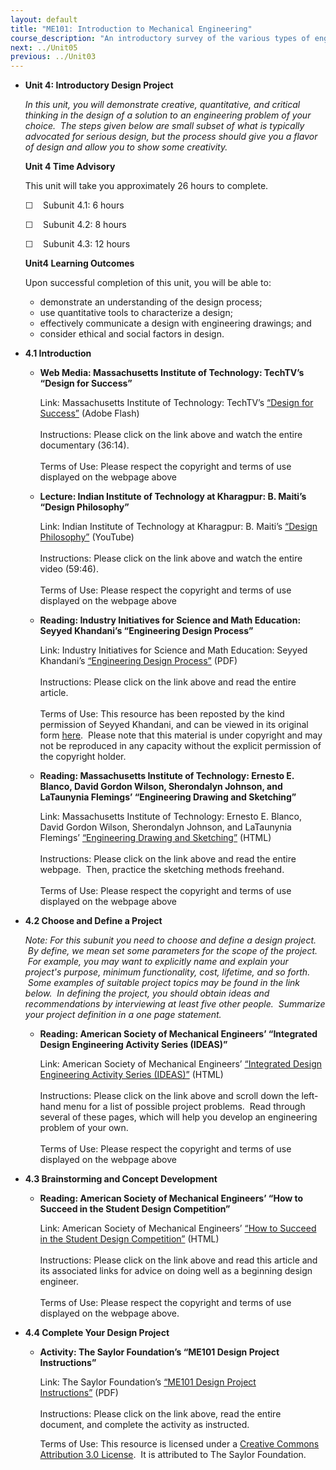 ```yaml
---
layout: default
title: "ME101: Introduction to Mechanical Engineering"
course_description: "An introductory survey of the various types of engineering and elementary design principles, with particular emphasis on mathematics and physics important in engineering, technical drawing, and numerical computing."
next: ../Unit05
previous: ../Unit03
---
```

-   **Unit 4: Introductory Design Project**  

    *In this unit, you will demonstrate creative, quantitative, and
    critical thinking in the design of a solution to an engineering
    problem of your choice.  The steps given below are small subset of
    what is typically advocated for serious design, but the process
    should give you a flavor of design and allow you to show some
    creativity.*

    **Unit 4 Time Advisory**  

    This unit will take you approximately 26 hours to complete.  
       
     ☐    Subunit 4.1: 6 hours  
       
     ☐    Subunit 4.2: 8 hours  
       
     ☐    Subunit 4.3: 12 hours

    **Unit4 Learning Outcomes**  

    Upon successful completion of this unit, you will be able to:

    -   demonstrate an understanding of the design process;
    -   use quantitative tools to characterize a design;
    -   effectively communicate a design with engineering drawings; and
    -   consider ethical and social factors in design.
-   **4.1 Introduction**  
    -   **Web Media: Massachusetts Institute of Technology: TechTV’s
        “Design for Success”**

        Link: Massachusetts Institute of Technology: TechTV’s [“Design
        for
        Success”](https://web.archive.org/web/20170422105346/https://techtv.mit.edu/collections/2007videos/videos/157-2007---a-design-for-success)
        (Adobe Flash)  
            
         Instructions: Please click on the link above and watch the
        entire documentary (36:14).  
            
         Terms of Use: Please respect the copyright and terms of use
        displayed on the webpage above

    -   **Lecture: Indian Institute of Technology at Kharagpur: B.
        Maiti’s “Design Philosophy”**

        Link: Indian Institute of Technology at Kharagpur: B.
        Maiti’s [“Design
        Philosophy”](http://www.youtube.com/watch?v=mzWMdZZaHwI) (YouTube)  
            
         Instructions: Please click on the link above and watch the
        entire video (59:46).  
            
         Terms of Use: Please respect the copyright and terms of use
        displayed on the webpage above

    -   **Reading: Industry Initiatives for Science and Math Education:
        Seyyed Khandani’s “Engineering Design Process”**

        Link: Industry Initiatives for Science and Math Education:
        Seyyed Khandani’s [“Engineering Design
        Process”](https://resources.saylor.org/archived/wp-content/uploads/2012/09/ME101-4.1-Engineering-Design-Process.pdf) (PDF)  
            
         Instructions: Please click on the link above and read the
        entire article.  
            
         Terms of Use: This resource has been reposted by the kind
        permission of Seyyed Khandani, and can be viewed in its original
        form
        [here](https://web.archive.org/web/20120916080643/http://iisme.org/etp/HS%20Engineering-%20Engineering.pdf).  Please
        note that this material is under copyright and may not be
        reproduced in any capacity without the explicit permission of
        the copyright holder.

    -   **Reading: Massachusetts Institute of Technology: Ernesto E.
        Blanco, David Gordon Wilson, Sherondalyn Johnson, and LaTaunynia
        Flemings’ “Engineering Drawing and Sketching”**

        Link: Massachusetts Institute of Technology: Ernesto E. Blanco,
        David Gordon Wilson, Sherondalyn Johnson, and LaTaunynia
        Flemings’ [“Engineering Drawing and
        Sketching”](http://www.me.umn.edu/courses/me2011/handouts/drawing/blanco-tutorial.html)
        (HTML)  
            
         Instructions: Please click on the link above and read the
        entire webpage.  Then, practice the sketching methods
        freehand.  
            
         Terms of Use: Please respect the copyright and terms of use
        displayed on the webpage above

-   **4.2 Choose and Define a Project**  

    *Note: For this subunit you need to choose and define a design
    project.  By define, we mean set some parameters for the scope of
    the project.  For example, you may want to explicitly name and
    explain your project's purpose, minimum functionality, cost,
    lifetime, and so forth.  Some examples of suitable project topics
    may be found in the link below.  In defining the project, you should
    obtain ideas and recommendations by interviewing at least five other
    people.  Summarize your project definition in a one page statement.*

    -   **Reading: American Society of Mechanical Engineers’ “Integrated
        Design Engineering Activity Series (IDEAS)”**

        Link: American Society of Mechanical Engineers’ [“Integrated
        Design Engineering Activity Series
        (IDEAS)”](https://community.asme.org/pre-college_affinity_group/w/wiki/9011.ideas-integrated-design-engineering-activity-series.aspx) (HTML)  
            
         Instructions: Please click on the link above and scroll down
        the left-hand menu for a list of possible project problems.
         Read through several of these pages, which will help you
        develop an engineering problem of your own.  
            
         Terms of Use: Please respect the copyright and terms of use
        displayed on the webpage above

-   **4.3 Brainstorming and Concept Development**  
    -   **Reading: American Society of Mechanical Engineers’ “How to
        Succeed in the Student Design Competition”**

        Link: American Society of Mechanical Engineers’ [“How to Succeed
        in the Student Design
        Competition”](http://www.asme.org/events/competitions/student-design-competition/how-to-succeed-in-the-student-design-competition)
        (HTML)  
            
         Instructions: Please click on the link above and read this
        article and its associated links for advice on doing well as a
        beginning design engineer.  
            
         Terms of Use: Please respect the copyright and terms of use
        displayed on the webpage above.

-   **4.4 Complete Your Design Project**  
    -   **Activity: The Saylor Foundation’s “ME101 Design Project
        Instructions”**

        Link: The Saylor Foundation’s [“ME101 Design Project
        Instructions”](https://resources.saylor.org/archived/wp-content/uploads/2012/09/4.4-Design-Project-Instructions.pdf) (PDF)  
            
         Instructions: Please click on the link above, read the entire
        document, and complete the activity as instructed.  
           
         Terms of Use: This resource is licensed under a [Creative
        Commons Attribution 3.0
        License](http://creativecommons.org/licenses/by/3.0/).  It is
        attributed to The Saylor Foundation.
